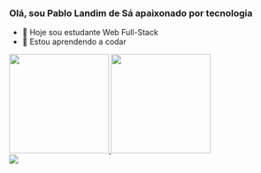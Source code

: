 ### Olá, sou Pablo Landim de Sá apaixonado por tecnologia

- 🔭 Hoje sou estudante Web Full-Stack 
- 🌱 Estou aprendendo a codar

<div>
 <a href="https://github.com/PabloLSa"> <img height="180em" src="https://github-readme-stats.vercel.app/api?username=PabloLSa&show_icons=true&theme=dark&include_all_commits=true&count_private=true"/>
  <img height="180em" src="https://github-readme-stats.vercel.app/api/top-langs/?username=PabloLSa&layout=compact&langs_count=7&theme=dracula"/>
</div>
<div>
<form>
 <a href="https://www.linkedin.com/in/pablo-landim-de-sá-99267454 img target="_blank"><img src="https://img.shields.io/badge/-LinkedIn-%230077B5?style=for-the-badge&logo=linkedin&logoColor=white"target="_blank"></a> </a>
<form>
<div>
